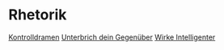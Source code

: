 # Rhetorik
[Kontrolldramen](Kontrolldramen/Kontrolldramen.md)
[Unterbrich dein Gegenüber](Unterbrich%20dein%20Gegenüber.md)
[Wirke Intelligenter](Wirke%20Intelligenter.md)

